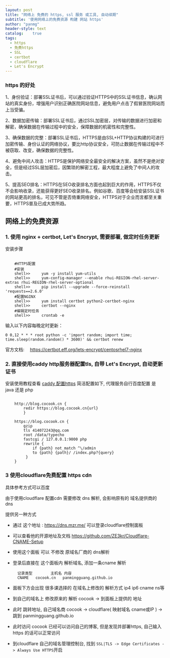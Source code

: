 ```yaml
---
layout: post
title: "网络上 免费的 https, ssl 服务 或工具, 自动续期"
subtitle: '使用网络上的免费资源 构建 网站 https'
author: "panmg"
header-style: text
catalog:    true
tags:
  - https
  - 免费https
  - SSL
  - certbot
  - cloudflare
  - Let's Encrypt
---
```



### https 的好处

1、身份验证：部署SSL证书后，可以通过验证HTTPS中的SSL证书信息，确认网站的真实身份，增强用户识别正确医院网站信息，避免用户点击了假冒医院网站而上当受骗。

2、数据加密传输：部署SSL证书后，通过SSL加密层，对传输的数据进行加密和解密，确保数据在传输过程中的安全，保障数据的机密性和完整性。

3、确保数据的完整：部署SSL证书后，HTTPS是由SSL+HTTP协议构建的可进行加密传输、身份认证的网络协议，要比http协议安全，可防止数据在传输过程中不被窃取、改变，确保数据的完整性。

4、避免中间人攻击：HTTPS是保护网络安全最安全的解决方案，虽然不是绝对安全，但是经过SSL层加密后，因繁琐的解密工程，最大程度上避免了中间人的攻击。

5、提高SEO排名：HTTPS在SEO收录排名方面也起到巨大的作用，HTTPS不仅不会影响收录，还能获得更好SEO收录排名。例如谷歌、百度等会给安装SSL证书的网站更高的排名，可见不管是否倚重网络安全，HTTPS对于企业而言都至关重要，HTTPS普及已成大势所趋。

## 网络上的免费资源
### 1. 使用 nginx + certbot, Let's Encrypt, 需要部署, 做定时任务更新
安装步骤

```nginx

	#HTTPS配置
	#安装 
	shell>>     yum -y install yum-utils
	shell>>     yum-config-manager --enable rhui-REGION-rhel-server-extras rhui-REGION-rhel-server-optional
	shell>>     pip install --upgrade --force-reinstall 'requests==2.6.0'
	#配置NGINX
	shell>>     yum install certbot python2-certbot-nginx
	shell>>     certbot --nginx
	#编辑定时任务
	shell>>     crontab -e
```

输入以下内容每晚定时更新：

`0 0,12 * * * root python -c 'import random; import time; time.sleep(random.random() * 3600)' && certbot renew`

官方文档:　 https://certbot.eff.org/lets-encrypt/centosrhel7-nginx


### 2. 直接使用caddy http服务器配置tls, 自带 Let's Encrypt, 自动更新证书

安装使用教程查看 [caddy 配置https](https://cocook.cn/2019/10/08/centos-6-7-caddy/)
简洁配置如下, 代理服务自行百度配置 是 java 还是 php
```nginx

	http://blog.cocook.cn {
		redir https://blog.cocook.cn{url}
		}
	
	https://blog.cocook.cn {
	    gzip
	    tls 414072243@qq.com
	    root /data/typecho
	    fastcgi / 127.0.0.1:9000 php
	    rewrite {
	        if {path} not_match ^\/admin
	        to {path} {path}/ /index.php?{query}
	     }
	}

```

### 3 使用cloudflare免费配置 https cdn

具体参考方式可以百度

由于使用cloudflare 配置cdn 需要修改 dns 解析, 会影响原有的 域名提供商的 dns

提供另一种方式
* 通过 这个地址 : https://dns.mzr.me/ 可以登录cloudflare控制面板
* 可以查看他的开源地址及文档 https://github.com/ZE3kr/Cloudflare-CNAME-Setup
* 使用这个面板 可以 不修改 原域名厂商的 dns解析
* 登录后直接在 这个面板内 解析域名, 添加一条cname 解析

		记录类型		主机名	内容		
		CNAME	cocook.cn	panmingguang.github.io

* 面板下方会出现 很多课选择的 在域名上修改的 解析方式 ip4 ip6 cname ns等
* 到自己的域名上 修改原来的 解析 cocook -> 到面板上提供的 地址
* 此时 跳转地址,  自己域名商 cocook -> cloudflare( 映射域名 cname或IP ) -> 跳到 panmingguang.github.io
* 此时访问  cocook 已经可以访问自己的博客, 但是发现并部署https, 自己输入https 的话可以正常访问
* 到cloudflare 自己的域名管理控制台, 找到 `SSL|TLS -> Edge Certificates -> Always Use HTTPS`开启





